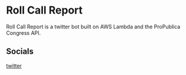 # Roll Call Report
Roll Call Report is a twitter bot built on AWS Lambda and the
ProPublica Congress API.

## Socials
[twitter](https://www.twitter.com/rollcallreport)
